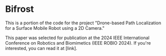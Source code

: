 # Bifrost
This is a portion of the code for the project "Drone-based Path Localization for a Surface Mobile Robot using a 2D Camera."

This paper was selected for publication at the 2024 IEEE International Conference on Robotics and Biomimetics (IEEE ROBIO 2024). If you're interested, you can read it at [link].
